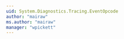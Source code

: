 ```yaml
---
uid: System.Diagnostics.Tracing.EventOpcode
author: "mairaw"
ms.author: "mairaw"
manager: "wpickett"
---
```

